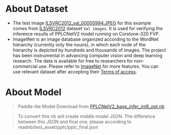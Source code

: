# About Dataset

* The test image [ILSVRC2012_val_00000994.JPEG](./ILSVRC2012_val_00000994.JPEG) for this example comes from [ILSVRC2012](https://www.image-net.org/) dataset `Val images`. It is used for verifying the inference results of PPLCNetV2 model running on Corstone-320 FVP.
* ImagetNet is an image database organized according to the WordNet hierarchy (currently only the nouns), in which each node of the hierarchy is depicted by hundreds and thousands of images. The project has been instrumental in advancing computer vision and deep learning research. The data is available for free to researchers for non-commercial use. Please refer to [ImageNet](https://www.image-net.org/index.php) for more features. You can use relevant dataset after accepting their [Terms of access](https://image-net.org/download).


# About Model
>Paddle-lite Model Download from [PPLCNetV2_base_infer_int8_opt.nb](https://huggingface.co/Alisson-Ason/arm-paddle/tree/main/paddle_lite_models/PPLCNetV2_base_infer_int8_opt.nb)

>To convert this nb will create middle model JSON. The difference between this JSON and final one, please according to readnb/test_asset/pplc/pplc_final.json
